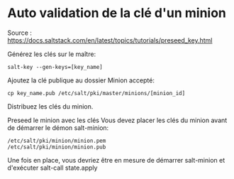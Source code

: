 # Auto validation de la clé d'un minion

Source : https://docs.saltstack.com/en/latest/topics/tutorials/preseed_key.html

Générez les clés sur le maître:

    salt-key --gen-keys=[key_name]

Ajoutez la clé publique au dossier Minion accepté:

    cp key_name.pub /etc/salt/pki/master/minions/[minion_id]


Distribuez les clés du minion.

Preseed le minion avec les clés
Vous devez placer les clés du minion avant de démarrer le démon salt-minion:

    /etc/salt/pki/minion/minion.pem
    /etc/salt/pki/minion/minion.pub

Une fois en place, vous devriez être en mesure de démarrer salt-minion et d'exécuter salt-call state.apply
